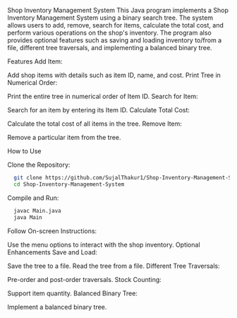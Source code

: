 Shop Inventory Management System
This Java program implements a Shop Inventory Management System using a binary search tree. The system allows users to add, remove, search for items, calculate the total cost, and perform various operations on the shop's inventory. The program also provides optional features such as saving and loading inventory to/from a file, different tree traversals, and implementing a balanced binary tree.

Features
Add Item:

Add shop items with details such as item ID, name, and cost.
Print Tree in Numerical Order:

Print the entire tree in numerical order of Item ID.
Search for Item:

Search for an item by entering its Item ID.
Calculate Total Cost:

Calculate the total cost of all items in the tree.
Remove Item:

Remove a particular item from the tree.

How to Use

Clone the Repository:
```bash
  git clone https://github.com/SujalThakur1/Shop-Inventory-Management-System.git
  cd Shop-Inventory-Management-System
```
Compile and Run:
```bash
  javac Main.java
  java Main
```
Follow On-screen Instructions:

Use the menu options to interact with the shop inventory.
Optional Enhancements
Save and Load:

Save the tree to a file.
Read the tree from a file.
Different Tree Traversals:

Pre-order and post-order traversals.
Stock Counting:

Support item quantity.
Balanced Binary Tree:

Implement a balanced binary tree.
